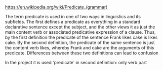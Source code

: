https://en.wikipedia.org/wiki/Predicate_(grammar)

The term predicate is used in one of two ways in linguistics and its subfields.
The first defines a predicate as everything in a standard declarative sentence except the subject,
and the other views it as just the main content verb or associated predicative expression of a clause.
Thus, by the first definition the predicate of the sentence Frank likes cake is likes cake.
By the second definition, the predicate of the same sentence is just the content verb likes,
whereby Frank and cake are the arguments of this predicate.
Differences between these two definitions can lead to confusion

In the project it is used 'predicate' in second definition: only verb part